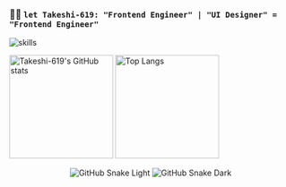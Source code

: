 ### 👨‍💻 `let Takeshi-619: "Frontend Engineer" | "UI Designer" = "Frontend Engineer"`

![skills](https://skillicons.dev/icons?i=figma,blender,nextjs,nuxtjs,nestjs,prisma)

<img src="https://github-readme-stats-one-bice.vercel.app/api?username=Takeshi-619&count_private=true&theme=calm&show_icons=true&include_all_commits=true&role=OWNER,ORGANIZATION_MEMBER,COLLABORATOR" alt="Takeshi-619's GitHub stats" height="185px" /> <img src="https://github-readme-stats-one-bice.vercel.app/api/top-langs/?username=Takeshi-619&layout=compact&langs_count=8&theme=calm&role=OWNER,COLLABORATOR" alt="Top Langs" height="185px" />

<div align="center">

![GitHub Snake Light](https://github.com/Takeshi-619/Takeshi-619/raw/snack/github-snake.svg#gh-light-mode-only)
![GitHub Snake Dark](https://github.com/Takeshi-619/Takeshi-619/raw/snack/github-snake-dark.svg#gh-dark-mode-only)

</div>
